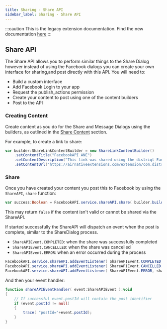 ```yaml
---
title: Sharing - Share API
sidebar_label: Sharing - Share API
---
```


:::caution
This is the legacy extension documentation. Find the new documentation [here](../facebookapi/)
:::

## Share API

The Share API allows you to perform similar things to the Share Dialog however instead of using the Facebook dialogs you can create your own interface for sharing,and post directly with this API. You will need to:

- Build a custom interface 
- Add Facebook Login to your app
- Request the publish_actions permission
- Create your content to post using one of the content builders
- Post to the API


### Creating Content

Create content as you do for the Share and Message Dialogs using the builders, as outlined in the [Share Content](sharing---content) section.

For example, to create a link to share:

```actionscript
var builder:ShareLinkContentBuilder = new ShareLinkContentBuilder()
	.setContentTitle("FacebookAPI ANE")
	.setContentDescription("This link was shared using the distriqt FacebookAPI ANE" )
	.setContentUrl("https://airnativeextensions.com/extension/com.distriqt.FacebookAPI");
```


### Share 

Once you have created your content you post this to Facebook by using the `ShareAPI`, `share` function:

```actionscript
var success:Boolean = FacebookAPI.service.shareAPI.share( builder.build() );
```

This may return `false` if the content isn't valid or cannot be shared via the ShareAPI.

If started successfully the ShareAPI will dispatch an event when the post is complete, similar to the ShareDialog process.

- `ShareAPIEvent.COMPLETED`: when the share was successfully completed
- `ShareAPIEvent.CANCELLLED`: when the share was cancelled
- `ShareAPIEvent.ERROR`: when an error occurred during the process

```actionscript
FacebookAPI.service.shareAPI.addEventListener( ShareAPIEvent.COMPLETED, shareAPIEventHandler );
FacebookAPI.service.shareAPI.addEventListener( ShareAPIEvent.CANCELLED, shareAPIEventHandler );
FacebookAPI.service.shareAPI.addEventListener( ShareAPIEvent.ERROR, shareAPIEventHandler );
```

And then your event handler:

```actionscript
function shareAPIEventHandler( event:ShareAPIEvent ):void 
{
	// If successful event.postId will contain the post identifier
	if (event.postId != null) 
	{
		trace( "postId="+event.postId);
	}
}
```


